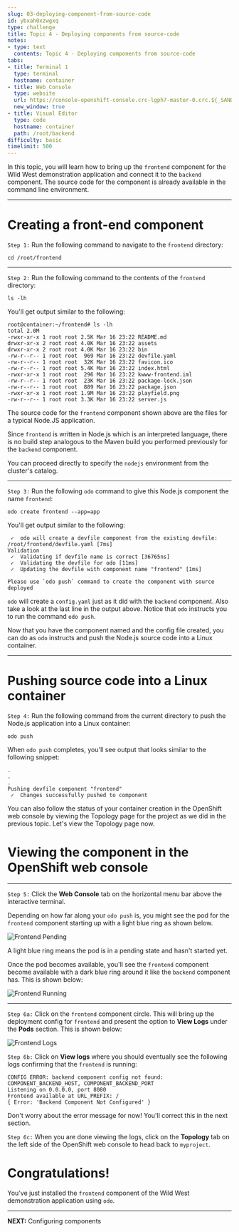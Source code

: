 ```yaml
---
slug: 03-deploying-component-from-source-code
id: ybxah0xzwgxq
type: challenge
title: Topic 4 - Deploying components from source-code
notes:
- type: text
  contents: Topic 4 - Deploying components from source-code
tabs:
- title: Terminal 1
  type: terminal
  hostname: container
- title: Web Console
  type: website
  url: https://console-openshift-console.crc-lgph7-master-0.crc.${_SANDBOX_ID}.instruqt.io
  new_window: true
- title: Visual Editor
  type: code
  hostname: container
  path: /root/backend
difficulty: basic
timelimit: 500
---
```

In this topic, you will learn how to bring up the `frontend` component for the Wild West demonstration application and connect it to the `backend` component. The source code for the component is already available in the command line environment.

----

# Creating a front-end component

`Step 1:` Run the following command to navigate to the `frontend` directory:

```
cd /root/frontend
```

----

`Step 2:` Run the following command to the contents of the `frontend` directory:

```
ls -lh
```

You'll get output similar to the following:

```
root@container:~/frontend# ls -lh
total 2.0M
-rwxr-xr-x 1 root root 2.5K Mar 16 23:22 README.md
drwxr-xr-x 2 root root 4.0K Mar 16 23:22 assets
drwxr-xr-x 2 root root 4.0K Mar 16 23:22 bin
-rw-r--r-- 1 root root  969 Mar 16 23:22 devfile.yaml
-rw-r--r-- 1 root root  32K Mar 16 23:22 favicon.ico
-rw-r--r-- 1 root root 5.4K Mar 16 23:22 index.html
-rwxr-xr-x 1 root root  296 Mar 16 23:22 kwww-frontend.iml
-rw-r--r-- 1 root root  23K Mar 16 23:22 package-lock.json
-rw-r--r-- 1 root root  889 Mar 16 23:22 package.json
-rwxr-xr-x 1 root root 1.9M Mar 16 23:22 playfield.png
-rw-r--r-- 1 root root 3.3K Mar 16 23:22 server.js
```

The source code for the `frontend` component shown above are the files for a typical Node.JS application.

Since `frontend` is written in Node.js which is an interpreted language, there is no build step analogous to the Maven build you performed previously for the `backend` component.

You can proceed directly to specify the `nodejs` environment from the cluster's catalog.

----

`Step 3:` Run the following `odo` command to give this Node.js component the name `frontend`:

```
odo create frontend --app=app
```

You'll get output similar to the following:

```
 ✓  odo will create a devfile component from the existing devfile: /root/frontend/devfile.yaml [7ms]
Validation
 ✓  Validating if devfile name is correct [36765ns]
 ✓  Validating the devfile for odo [11ms]
 ✓  Updating the devfile with component name "frontend" [1ms]

Please use `odo push` command to create the component with source deployed
 ```

`odo` will create a `config.yaml` just as it did with the `backend` component. Also take a look at the last line in the output above. Notice that `odo` instructs you to run the command `odo push`.


Now that you have the component named and the config file created, you can do as `odo` instructs and push the Node.js source code into a Linux container.

----

# Pushing source code into a Linux container

`Step 4:` Run the following command from the current directory to push the Node.js application into a Linux container:

```
odo push
```

When `odo push` completes, you'll see output that looks similar to the following snippet:

```
.
.
.
Pushing devfile component "frontend"
 ✓  Changes successfully pushed to component
```

You can also follow the status of your container creation in the OpenShift web console by viewing the Topology page for the project as we did in the previous topic. Let's view the Topology page now.

# Viewing the component in the OpenShift web console

----

`Step 5:` Click the **Web Console** tab on the horizontal menu bar above the interactive terminal.

Depending on how far along your `odo push` is, you might see the pod for the `frontend` component starting up with a light blue ring as shown below.

![Frontend Pending](../assets/frontend-pending.png)

A light blue ring means the pod is in a pending state and hasn't started yet.

Once the pod becomes available, you'll see the `frontend` component become available with a dark blue ring around it like the `backend` component has. This is shown below:

![Frontend Running](../assets/frontend-running.png)

----

`Step 6a:` Click on the `frontend` component circle. This will bring up the deployment config for `frontend` and present the option to **View Logs** under the **Pods** section. This is shown below:

![Frontend Logs](../assets/frontend-logs.png)

`Step 6b:` Click on **View logs** where you should eventually see the following logs confirming that the `frontend` is running:

```
CONFIG ERROR: backend component config not found: COMPONENT_BACKEND_HOST, COMPONENT_BACKEND_PORT
Listening on 0.0.0.0, port 8080
Frontend available at URL_PREFIX: /
{ Error: 'Backend Component Not Configured' }
```

Don't worry about the error message for now! You'll correct this in the next section.

`Step 6c:` When you are done viewing the logs, click on the **Topology** tab on the left side of the OpenShift web console to head back to `myproject`.

# Congratulations!

 You've just installed the `frontend` component of the Wild West demonstration application using `odo`.

----

**NEXT:** Configuring components
